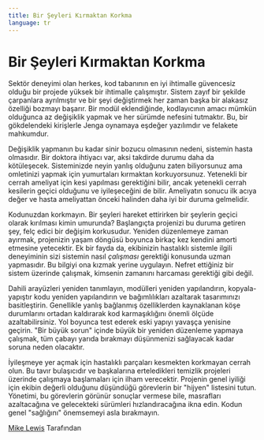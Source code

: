 ```yaml
---
title: Bir Şeyleri Kırmaktan Korkma
language: tr
---
```


# Bir Şeyleri Kırmaktan Korkma

Sektör deneyimi olan herkes, kod tabanının en iyi ihtimalle güvencesiz olduğu bir projede yüksek bir ihtimalle çalışmıştır. Sistem zayıf bir şekilde çarpanlara ayrılmıştır ve bir şeyi değiştirmek her zaman başka bir alakasız özelliği bozmayı başarır. Bir modül eklendiğinde, kodlayıcının amacı mümkün olduğunca az değişiklik yapmak ve her sürümde nefesini tutmaktır. Bu, bir gökdelendeki kirişlerle Jenga oynamaya eşdeğer yazılımdır ve felakete mahkumdur.

Değişiklik yapmanın bu kadar sinir bozucu olmasının nedeni, sistemin hasta olmasıdır. Bir doktora ihtiyacı var, aksi takdirde durumu daha da kötüleşecek. Sisteminizde neyin yanlış olduğunu zaten biliyorsunuz ama omletinizi yapmak için yumurtaları kırmaktan korkuyorsunuz. Yetenekli bir cerrah ameliyat için kesi yapılması gerektiğini bilir, ancak yetenekli cerrah kesilerin geçici olduğunu ve iyileşeceğini de bilir. Ameliyatın sonucu ilk acıya değer ve hasta ameliyattan önceki halinden daha iyi bir duruma gelmelidir.

Kodunuzdan korkmayın. Bir şeyleri hareket ettirirken bir şeylerin geçici olarak kırılması kimin umurunda? Başlangıçta projenizi bu duruma getiren şey, felç edici bir değişim korkusudur. Yeniden düzenlemeye zaman ayırmak, projenizin yaşam döngüsü boyunca birkaç kez kendini amorti etmesine yetecektir. Ek bir fayda da, ekibinizin hastalıklı sistemle ilgili deneyiminin sizi sistemin nasıl *çalışması* gerektiği konusunda uzman yapmasıdır. Bu bilgiyi ona kızmak yerine uygulayın. Nefret ettiğiniz bir sistem üzerinde çalışmak, kimsenin zamanını harcaması gerektiği gibi değil.

Dahili arayüzleri yeniden tanımlayın, modülleri yeniden yapılandırın, kopyala-yapıştır kodu yeniden yapılandırın ve bağımlılıkları azaltarak tasarımınızı basitleştirin. Genellikle yanlış bağlanmış özelliklerden kaynaklanan köşe durumlarını ortadan kaldırarak kod karmaşıklığını önemli ölçüde azaltabilirsiniz. Yol boyunca test ederek eski yapıyı yavaşça yenisine geçirin. "Bir büyük sorun" içinde büyük bir yeniden düzenleme yapmaya çalışmak, tüm çabayı yarıda bırakmayı düşünmenizi sağlayacak kadar soruna neden olacaktır.

İyileşmeye yer açmak için hastalıklı parçaları kesmekten korkmayan cerrah olun. Bu tavır bulaşıcıdır ve başkalarına erteledikleri temizlik projeleri üzerinde çalışmaya başlamaları için ilham verecektir. Projenin genel iyiliği için ekibin değerli olduğunu düşündüğü görevlerin bir "hijyen" listesini tutun. Yönetimi, bu görevlerin görünür sonuçlar vermese bile, masrafları azaltacağına ve gelecekteki sürümleri hızlandıracağına ikna edin. Kodun genel "sağlığını" önemsemeyi asla bırakmayın.

[Mike Lewis](http://programmer.97things.oreilly.com/wiki/index.php/Mike_Lewis) Tarafından